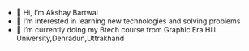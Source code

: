 - 👋 Hi, I’m Akshay Bartwal
- 👀 I’m interested in learning new technologies and solving problems
- 🌱 I’m currently doing my Btech course from Graphic Era Hill University,Dehradun,Uttrakhand

<!---
Akshay8859/Akshay8859 is a ✨ special ✨ repository because its `README.md` (this file) appears on your GitHub profile.
You can click the Preview link to take a look at your changes.
--->

